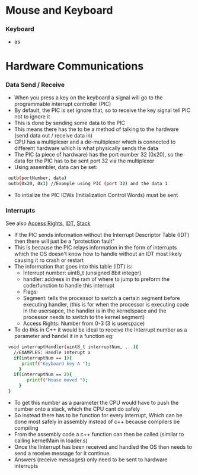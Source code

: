 # Mouse and Keyboard
### Keyboard
- as

# Hardware Communications
### Data Send / Receive
- When you press a key on the keyboard a signal will go to the programmable interrupt controller (PIC)
- By default, the PIC is set ignore that, so to receive the key signal tell PIC not to ignore it
- This is done by sending some data to the PIC
- This means there has the to be a method of talking to the hardware (send data out / receive data in)
- CPU has a multiplexer and a de-multiplexer which is connected to different hardware which is what physically sends the data
- The PIC (a piece of hardware) has the port number 32 (0x20), so the data for the PIC has to be sent port 32 via the multiplexer
- Using assembler, data can be set:
```bash
 outb(portNumber, data)
 outb(0x20, 0x1) //Example using PIC (port 32) and the data 1
```
- To intialize the PIC  ICWs (Initialization Control Words) must be sent
### Interrupts
See also [Access Rights](https://wiki.osdev.org/Security#Rings), [IDT](https://wiki.osdev.org/Interrupt_Descriptor_Table), [Stack](https://www.geeksforgeeks.org/introduction-of-stack-based-cpu-organization/)
- If the PIC sends information without the Interrupt Descriptor Table (IDT) then there will just be a "protection fault"
- This is because the PIC relays information in the form of interrupts which the OS doesn't know how to handle without an IDT most likely causing it ro crash or restart
- The information that goes into this table (IDT) is: 
  - Interrupt number: uint8_t (unsigned 8bit integer) 
  - handler: address in the ram of where to jump to preform the code/function to handle this interrupt
  - Flags:
  - Segment: tells the processor to switch a certain segment before executing handler, (this is for when the processor is executing code in the usersapce, the handler is in the kernelspace and the processor needs to switch to the kernel segment)
  - Access Rights: Number from 0-3 (3 is userspace)
- To do this in C++ it would be ideal to receive the Interrupt number as a parameter and handel it in a function eg:
```bash
 void interruptHandler(uint8_t interruptNum, ...){
   //EXAMPLES: Handle interupt x 
   if(interruptNum == 1){
      printf("Keyboard key A ");
     }
   if(interruptNum == 2){
        printf("Mouse moved ");
     }
 }
```
- To get this number as a parameter the CPU would have to push the number onto a stack, which the CPU cant do safely
- So instead there has to be function for every interrupt, Which can be done most safely in assembly instead of c++ because compilers be compiling 
- From the assembly code a c++ function can then be called (similar to calling kernelMain in loader.s)
- Once the IInterrupt has been received and handled the OS then needs to send a receive message for it continue.
- Answers (receive messages) only need to be sent to hardware interrupts
